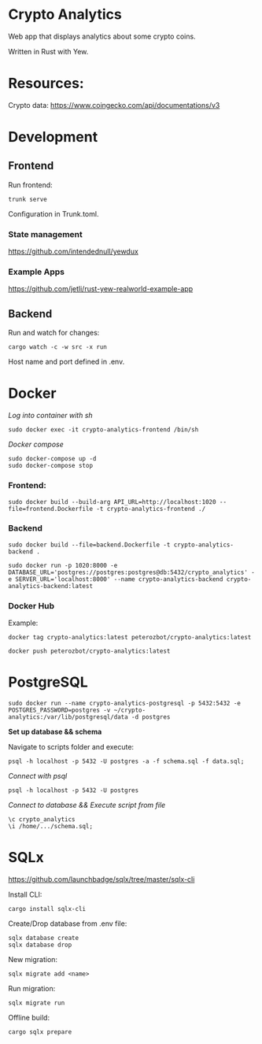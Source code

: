 # Crypto Analytics

Web app that displays analytics about some crypto coins.

Written in Rust with Yew.

# Resources:

Crypto data:
https://www.coingecko.com/api/documentations/v3

# Development
## Frontend
Run frontend:
```
trunk serve
```
Configuration in Trunk.toml.

### State management
https://github.com/intendednull/yewdux

### Example Apps
https://github.com/jetli/rust-yew-realworld-example-app


## Backend
Run and watch for changes:
```
cargo watch -c -w src -x run
```
Host name and port defined in .env.

# Docker

*Log into container with sh*
```
sudo docker exec -it crypto-analytics-frontend /bin/sh
```

*Docker compose*
```
sudo docker-compose up -d
sudo docker-compose stop
```


### Frontend:
```
sudo docker build --build-arg API_URL=http://localhost:1020 --file=frontend.Dockerfile -t crypto-analytics-frontend ./
```

### Backend
```
sudo docker build --file=backend.Dockerfile -t crypto-analytics-backend .

sudo docker run -p 1020:8000 -e DATABASE_URL='postgres://postgres:postgres@db:5432/crypto_analytics' -e SERVER_URL='localhost:8000' --name crypto-analytics-backend crypto-analytics-backend:latest
```

### Docker Hub
Example:
```
docker tag crypto-analytics:latest peterozbot/crypto-analytics:latest

docker push peterozbot/crypto-analytics:latest
```

# PostgreSQL

```
sudo docker run --name crypto-analytics-postgresql -p 5432:5432 -e POSTGRES_PASSWORD=postgres -v ~/crypto-analytics:/var/lib/postgresql/data -d postgres
```
**Set up database && schema**

Navigate to scripts folder and execute:
```
psql -h localhost -p 5432 -U postgres -a -f schema.sql -f data.sql;
```

*Connect with psql*
```
psql -h localhost -p 5432 -U postgres
```
*Connect to database && Execute script from file*
```
\c crypto_analytics
\i /home/.../schema.sql;
```

# SQLx

https://github.com/launchbadge/sqlx/tree/master/sqlx-cli

Install CLI:
```
cargo install sqlx-cli
```

Create/Drop database from .env file:
```
sqlx database create
sqlx database drop
```

New migration:
```
sqlx migrate add <name>
```

Run migration:
```
sqlx migrate run
```

Offline build:
```
cargo sqlx prepare
```